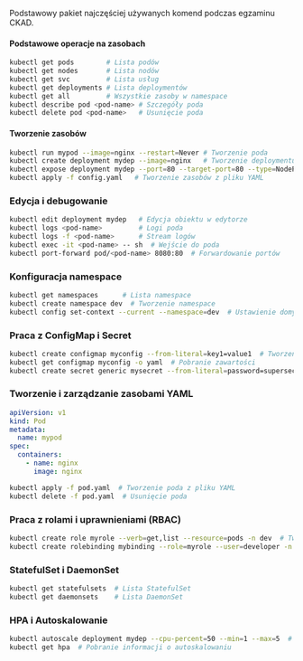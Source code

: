 Podstawowy pakiet najczęściej używanych komend podczas egzaminu CKAD.

#### Podstawowe operacje na zasobach
```sh
kubectl get pods        # Lista podów
kubectl get nodes       # Lista nodów
kubectl get svc         # Lista usług
kubectl get deployments # Lista deploymentów
kubectl get all         # Wszystkie zasoby w namespace
kubectl describe pod <pod-name> # Szczegóły poda
kubectl delete pod <pod-name>   # Usunięcie poda
```

#### Tworzenie zasobów
```sh
kubectl run mypod --image=nginx --restart=Never # Tworzenie poda
kubectl create deployment mydep --image=nginx   # Tworzenie deploymentu
kubectl expose deployment mydep --port=80 --target-port=80 --type=NodePort  # Tworzenie usługi
kubectl apply -f config.yaml   # Tworzenie zasobów z pliku YAML
```

### Edycja i debugowanie
```sh
kubectl edit deployment mydep   # Edycja obiektu w edytorze
kubectl logs <pod-name>         # Logi poda
kubectl logs -f <pod-name>      # Stream logów
kubectl exec -it <pod-name> -- sh  # Wejście do poda
kubectl port-forward pod/<pod-name> 8080:80  # Forwardowanie portów
```

### Konfiguracja namespace
```sh
kubectl get namespaces      # Lista namespace
kubectl create namespace dev  # Tworzenie namespace
kubectl config set-context --current --namespace=dev  # Ustawienie domyślnego namespace
```

### Praca z ConfigMap i Secret
```sh
kubectl create configmap myconfig --from-literal=key1=value1  # Tworzenie ConfigMap
kubectl get configmap myconfig -o yaml  # Pobranie zawartości
kubectl create secret generic mysecret --from-literal=password=supersecret  # Tworzenie Secret
```

### Tworzenie i zarządzanie zasobami YAML
```yaml
apiVersion: v1
kind: Pod
metadata:
  name: mypod
spec:
  containers:
    - name: nginx
      image: nginx
```
```sh
kubectl apply -f pod.yaml  # Tworzenie poda z pliku YAML
kubectl delete -f pod.yaml  # Usunięcie poda
```

### Praca z rolami i uprawnieniami (RBAC)
```sh
kubectl create role myrole --verb=get,list --resource=pods -n dev  # Tworzenie roli
kubectl create rolebinding mybinding --role=myrole --user=developer -n dev  # Przypisanie roli
```

### StatefulSet i DaemonSet
```sh
kubectl get statefulsets  # Lista StatefulSet
kubectl get daemonsets    # Lista DaemonSet
```

### HPA i Autoskalowanie
```sh
kubectl autoscale deployment mydep --cpu-percent=50 --min=1 --max=5  # Tworzenie HPA
kubectl get hpa  # Pobranie informacji o autoskalowaniu
```



